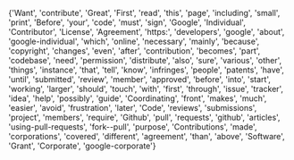 {'Want', 'contribute', 'Great', 'First', 'read', 'this', 'page', 'including', 'small', 'print', 'Before', 'your', 'code', 'must', 'sign', 'Google', 'Individual', 'Contributor', 'License', 'Agreement', 'https:', 'developers', 'google', 'about', 'google-individual', 'which', 'online', 'necessary', 'mainly', 'because', 'copyright', 'changes', 'even', 'after', 'contribution', 'becomes', 'part', 'codebase', 'need', 'permission', 'distribute', 'also', 'sure', 'various', 'other', 'things', 'instance', 'that', 'tell', 'know', 'infringes', 'people', 'patents', 'have', 'until', 'submitted', 'review', 'member', 'approved', 'before', 'into', 'start', 'working', 'larger', 'should', 'touch', 'with', 'first', 'through', 'issue', 'tracker', 'idea', 'help', 'possibly', 'guide', 'Coordinating', 'front', 'makes', 'much', 'easier', 'avoid', 'frustration', 'later', 'Code', 'reviews', 'submissions', 'project', 'members', 'require', 'Github', 'pull', 'requests', 'github', 'articles', 'using-pull-requests', 'fork--pull', 'purpose', 'Contributions', 'made', 'corporations', 'covered', 'different', 'agreement', 'than', 'above', 'Software', 'Grant', 'Corporate', 'google-corporate'}

